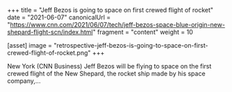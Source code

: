 +++
title = "Jeff Bezos is going to space on first crewed flight of rocket"
date = "2021-06-07"
canonicalUrl = "https://www.cnn.com/2021/06/07/tech/jeff-bezos-space-blue-origin-new-shepard-flight-scn/index.html"
fragment = "content"
weight = 10

[asset]
    image = "retrospective-jeff-bezos-is-going-to-space-on-first-crewed-flight-of-rocket.png"
+++

New York (CNN Business) Jeff Bezos will be flying to space on the first 
crewed flight of the New Shepard, the rocket ship made by his space 
company,...
